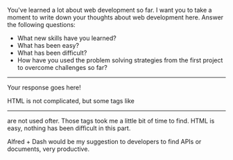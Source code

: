 You've learned a lot about web development so far. I want you to take a moment to write down your thoughts about web development here. Answer the following questions:         
-   What new skills have you learned?
-   What has been easy?
-   What has been difficult?
-   How have you used the problem solving strategies from the first project to overcome challenges so far?

---

Your response goes here!



HTML is not complicated, but some tags like <del> <sup> <hr> are not used ofter. Those tags took me a little bit of time to find. HTML is easy, nothing has been difficult in this part.

Alfred + Dash would be my suggestion to developers to find APIs or documents, very productive.  
